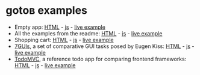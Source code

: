 # gotoв examples

- Empty app: [HTML](app.html) - [js](app.js) - [live example](https://altocode.nl/gotob2/examples/app.html)
- All the examples from the readme: [HTML](examples.html) - [js](examples.js) - [live example](https://altocode.nl/gotob2/examples/examples.html)
- Shopping cart: [HTML](cart.html) - [js](cart.js) - [live example](https://altocode.nl/gotob2/examples/cart.html)
- [7GUIs](https://github.com/eugenkiss/7guis), a set of comparative GUI tasks posed by Eugen Kiss: [HTML](7guis.html) - [js](7guis.js) - [live example](https://altocode.nl/gotob2/examples/7guis.html)
- [TodoMVC](http://todomvc.com/), a reference todo app for comparing frontend frameworks: [HTML](todomvc.html) - [js](todomvc.js) - [live example](https://altocode.nl/gotob2/examples/todomvc.html)
